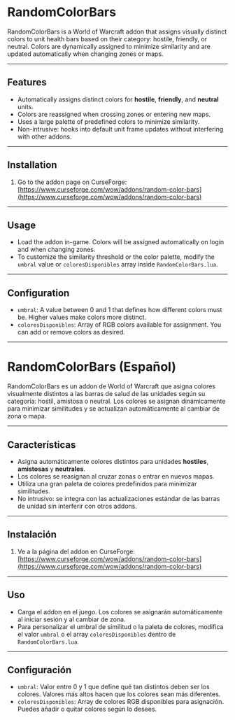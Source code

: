 # RandomColorBars

RandomColorBars is a World of Warcraft addon that assigns visually distinct colors to unit health bars based on their category: hostile, friendly, or neutral. Colors are dynamically assigned to minimize similarity and are updated automatically when changing zones or maps.

---

## Features

- Automatically assigns distinct colors for **hostile**, **friendly**, and **neutral** units.  
- Colors are reassigned when crossing zones or entering new maps.  
- Uses a large palette of predefined colors to minimize similarity.  
- Non-intrusive: hooks into default unit frame updates without interfering with other addons.

---

## Installation

1. Go to the addon page on CurseForge:  
   [https://www.curseforge.com/wow/addons/random-color-bars](https://www.curseforge.com/wow/addons/random-color-bars)  


---

## Usage

- Load the addon in-game. Colors will be assigned automatically on login and when changing zones.  
- To customize the similarity threshold or the color palette, modify the `umbral` value or `coloresDisponibles` array inside `RandomColorBars.lua`.

---

## Configuration

- `umbral`: A value between 0 and 1 that defines how different colors must be. Higher values make colors more distinct.  
- `coloresDisponibles`: Array of RGB colors available for assignment. You can add or remove colors as desired.

---

# RandomColorBars (Español)

RandomColorBars es un addon de World of Warcraft que asigna colores visualmente distintos a las barras de salud de las unidades según su categoría: hostil, amistosa o neutral. Los colores se asignan dinámicamente para minimizar similitudes y se actualizan automáticamente al cambiar de zona o mapa.

---

## Características

- Asigna automáticamente colores distintos para unidades **hostiles**, **amistosas** y **neutrales**.  
- Los colores se reasignan al cruzar zonas o entrar en nuevos mapas.  
- Utiliza una gran paleta de colores predefinidos para minimizar similitudes.  
- No intrusivo: se integra con las actualizaciones estándar de las barras de unidad sin interferir con otros addons.

---

## Instalación

1. Ve a la página del addon en CurseForge:  
   [https://www.curseforge.com/wow/addons/random-color-bars](https://www.curseforge.com/wow/addons/random-color-bars)  

---

## Uso

- Carga el addon en el juego. Los colores se asignarán automáticamente al iniciar sesión y al cambiar de zona.  
- Para personalizar el umbral de similitud o la paleta de colores, modifica el valor `umbral` o el array `coloresDisponibles` dentro de `RandomColorBars.lua`.

---

## Configuración

- `umbral`: Valor entre 0 y 1 que define qué tan distintos deben ser los colores. Valores más altos hacen que los colores sean más diferentes.  
- `coloresDisponibles`: Array de colores RGB disponibles para asignación. Puedes añadir o quitar colores según lo desees.
